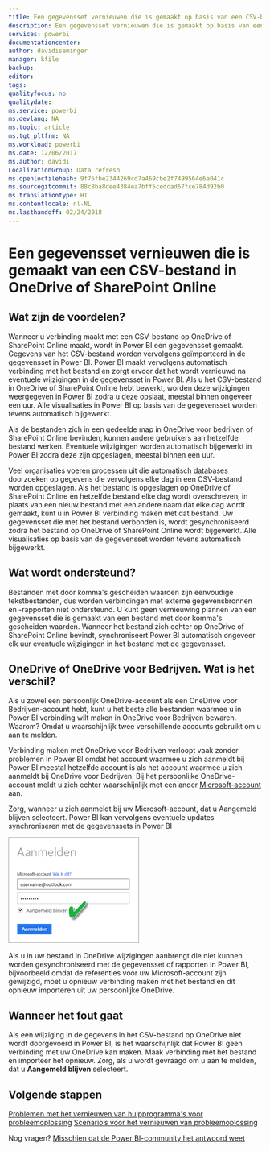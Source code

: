```yaml
---
title: Een gegevensset vernieuwen die is gemaakt op basis van een CSV-bestand (door komma's gescheiden waarden) in OneDrive
description: Een gegevensset vernieuwen die is gemaakt op basis van een CSV-bestand (door komma's gescheiden waarden) in OneDrive
services: powerbi
documentationcenter: 
author: davidiseminger
manager: kfile
backup: 
editor: 
tags: 
qualityfocus: no
qualitydate: 
ms.service: powerbi
ms.devlang: NA
ms.topic: article
ms.tgt_pltfrm: NA
ms.workload: powerbi
ms.date: 12/06/2017
ms.author: davidi
LocalizationGroup: Data refresh
ms.openlocfilehash: 9f75fbe2344269cd7a469cbe2f7499564e6a041c
ms.sourcegitcommit: 88c8ba8dee4384ea7bff5cedcad67fce784d92b0
ms.translationtype: HT
ms.contentlocale: nl-NL
ms.lasthandoff: 02/24/2018
---
```

# <a name="refresh-a-dataset-created-from-a-csv-file-on-onedrive-or-sharepoint-online"></a>Een gegevensset vernieuwen die is gemaakt van een CSV-bestand in OneDrive of SharePoint Online
## <a name="what-are-the-advantages"></a>Wat zijn de voordelen?
Wanneer u verbinding maakt met een CSV-bestand op OneDrive of SharePoint Online maakt, wordt in Power BI een gegevensset gemaakt. Gegevens van het CSV-bestand worden vervolgens geïmporteerd in de gegevensset in Power BI. Power BI maakt vervolgens automatisch verbinding met het bestand en zorgt ervoor dat het wordt vernieuwd na eventuele wijzigingen in de gegevensset in Power BI. Als u het CSV-bestand in OneDrive of SharePoint Online hebt bewerkt, worden deze wijzigingen weergegeven in Power BI zodra u deze opslaat, meestal binnen ongeveer een uur. Alle visualisaties in Power BI op basis van de gegevensset worden tevens automatisch bijgewerkt.

Als de bestanden zich in een gedeelde map in OneDrive voor bedrijven of SharePoint Online bevinden, kunnen andere gebruikers aan hetzelfde bestand werken. Eventuele wijzigingen worden automatisch bijgewerkt in Power BI zodra deze zijn opgeslagen, meestal binnen een uur.

Veel organisaties voeren processen uit die automatisch databases doorzoeken op gegevens die vervolgens elke dag in een CSV-bestand worden opgeslagen. Als het bestand is opgeslagen op OneDrive of SharePoint Online en hetzelfde bestand elke dag wordt overschreven, in plaats van een nieuw bestand met een andere naam dat elke dag wordt gemaakt, kunt u in Power BI verbinding maken met dat bestand. Uw gegevensset die met het bestand verbonden is, wordt gesynchroniseerd zodra het bestand op OneDrive of SharePoint Online wordt bijgewerkt. Alle visualisaties op basis van de gegevensset worden tevens automatisch bijgewerkt.

## <a name="whats-supported"></a>Wat wordt ondersteund?
Bestanden met door komma's gescheiden waarden zijn eenvoudige tekstbestanden, dus worden verbindingen met externe gegevensbronnen en -rapporten niet ondersteund. U kunt geen vernieuwing plannen van een gegevensset die is gemaakt van een bestand met door komma's gescheiden waarden. Wanneer het bestand zich echter op OneDrive of SharePoint Online bevindt, synchroniseert Power BI automatisch ongeveer elk uur eventuele wijzigingen in het bestand met de gegevensset.

## <a name="onedrive-or-onedrive-for-business-whats-the-difference"></a>OneDrive of OneDrive voor Bedrijven. Wat is het verschil?
Als u zowel een persoonlijk OneDrive-account als een OneDrive voor Bedrijven-account hebt, kunt u het beste alle bestanden waarmee u in Power BI verbinding wilt maken in OneDrive voor Bedrijven bewaren. Waarom? Omdat u waarschijnlijk twee verschillende accounts gebruikt om u aan te melden.

Verbinding maken met OneDrive voor Bedrijven verloopt vaak zonder problemen in Power BI omdat het account waarmee u zich aanmeldt bij Power BI meestal hetzelfde account is als het account waarmee u zich aanmeldt bij OneDrive voor Bedrijven. Bij het persoonlijke OneDrive-account meldt u zich echter waarschijnlijk met een ander [Microsoft-account](http://www.microsoft.com/account/default.aspx) aan.

Zorg, wanneer u zich aanmeldt bij uw Microsoft-account, dat u Aangemeld blijven selecteert. Power BI kan vervolgens eventuele updates synchroniseren met de gegevenssets in Power BI

![](media/refresh-csv-file-onedrive/refresh_signin_keepmesignedin.png)

Als u in uw bestand in OneDrive wijzigingen aanbrengt die niet kunnen worden gesynchroniseerd met de gegevensset of rapporten in Power BI, bijvoorbeeld omdat de referenties voor uw Microsoft-account zijn gewijzigd, moet u opnieuw verbinding maken met het bestand en dit opnieuw importeren uit uw persoonlijke OneDrive.

## <a name="when-things-go-wrong"></a>Wanneer het fout gaat
Als een wijziging in de gegevens in het CSV-bestand op OneDrive niet wordt doorgevoerd in Power BI, is het waarschijnlijk dat Power BI geen verbinding met uw OneDrive kan maken. Maak verbinding met het bestand en importeer het opnieuw. Zorg, als u wordt gevraagd om u aan te melden, dat u **Aangemeld blijven** selecteert.

## <a name="next-steps"></a>Volgende stappen
[Problemen met het vernieuwen van hulpprogramma's voor probleemoplossing](service-gateway-onprem-tshoot.md)
[Scenario’s voor het vernieuwen van probleemoplossing](refresh-troubleshooting-refresh-scenarios.md)

Nog vragen? [Misschien dat de Power BI-community het antwoord weet](https://community.powerbi.com/)

